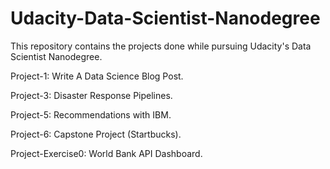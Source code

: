 # Udacity-Data-Scientist-Nanodegree

This repository contains the projects done while pursuing Udacity's Data Scientist Nanodegree.

Project-1: Write A Data Science Blog Post.

Project-3: Disaster Response Pipelines.

Project-5: Recommendations with IBM.

Project-6: Capstone Project (Startbucks).

Project-Exercise0: World Bank API Dashboard.
